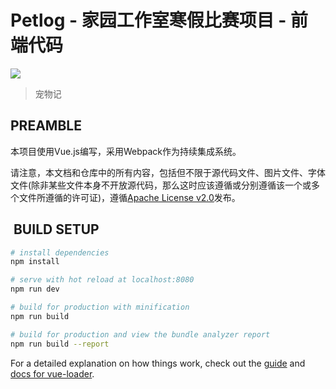 # Petlog - 家园工作室寒假比赛项目 - 前端代码

![](https://camo.githubusercontent.com/99d9bd01d6c06b87fe268f1daabf2ed978b1767f/68747470733a2f2f63692e6170707665796f722e636f6d2f6170692f70726f6a656374732f7374617475732f74667735377136656563697070736c352f6272616e63682f6d61737465723f7376673d74727565)

> 宠物记

## PREAMBLE

本项目使用Vue.js编写，采用Webpack作为持续集成系统。

请注意，本文档和仓库中的所有内容，包括但不限于源代码文件、图片文件、字体文件(除非某些文件本身不开放源代码，那么这时应该遵循或分别遵循该一个或多个文件所遵循的许可证)，遵循[Apache License v2.0](http://www.apache.org/licenses/LICENSE-2.0.html "Apache License v2.0")发布。

##  BUILD SETUP

``` bash
# install dependencies
npm install

# serve with hot reload at localhost:8080
npm run dev

# build for production with minification
npm run build

# build for production and view the bundle analyzer report
npm run build --report
```

For a detailed explanation on how things work, check out the [guide](http://vuejs-templates.github.io/webpack/) and [docs for vue-loader](http://vuejs.github.io/vue-loader).
